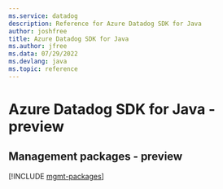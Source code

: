 ```yaml
---
ms.service: datadog
description: Reference for Azure Datadog SDK for Java
author: joshfree
title: Azure Datadog SDK for Java
ms.author: jfree
ms.data: 07/29/2022
ms.devlang: java
ms.topic: reference
---
```

# Azure Datadog SDK for Java - preview

## Management packages - preview
[!INCLUDE [mgmt-packages](datadog-mgmt-index.md)]